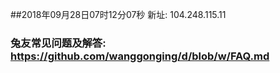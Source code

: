 ##2018年09月28日07时12分07秒 新址: 104.248.115.11
### 兔友常见问题及解答: https://github.com/wanggonging/d/blob/w/FAQ.md
